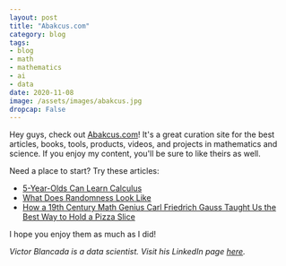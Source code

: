 ```yaml
---
layout: post
title: "Abakcus.com"
category: blog
tags: 
- blog
- math
- mathematics
- ai
- data
date: 2020-11-08
image: /assets/images/abakcus.jpg
dropcap: False
---
```


Hey guys, check out [Abakcus.com](https://abakcus.com/)! It's a great curation site for the best articles, books, tools, products, videos, and projects in mathematics and science. If you enjoy my content, you'll be sure to like theirs as well. 

Need a place to start? Try these articles:
* [5-Year-Olds Can Learn Calculus](https://abakcus.com/article/5-year-olds-can-learn-calculus/)
* [What Does Randomness Look Like](https://abakcus.com/article/what-does-randomness-look-like/)
* [How a 19th Century Math Genius Carl Friedrich Gauss Taught Us the Best Way to Hold a Pizza Slice](https://abakcus.com/article/how-a-19th-century-math-genius-carl-friedrich-gauss-taught-us-the-best-way-to-hold-a-pizza-slice/)

I hope you enjoy them as much as I did!

*Victor Blancada is a data scientist. Visit his LinkedIn page [here](https://www.linkedin.com/in/geloblancada/).* 